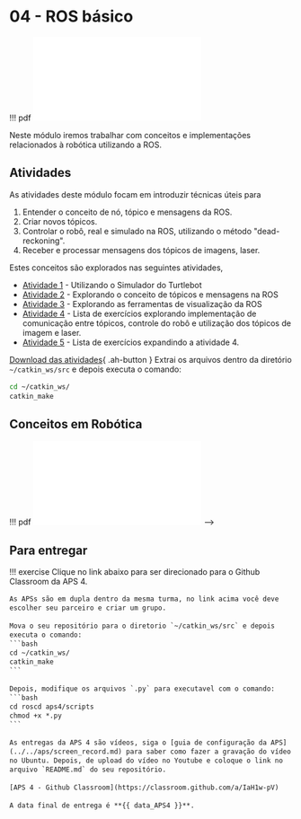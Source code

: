 # 04 - ROS básico

!!! pdf
    ![](slides-1.pdf)

Neste módulo iremos trabalhar com conceitos e implementações relacionados à robótica utilizando a ROS.

## Atividades
As atividades deste módulo focam em introduzir técnicas úteis para 

1. Entender o conceito de nó, tópico e mensagens da ROS.
2. Criar novos tópicos.
3. Controlar o robô, real e simulado na ROS, utilizando o método "dead-reckoning".
4. Receber e processar mensagens dos tópicos de imagens, laser.

Estes conceitos são explorados nas seguintes atividades,

- [Atividade 1](atividades/atividade1.md) - Utilizando o Simulador do Turtlebot
- [Atividade 2](atividades/atividade2.md) - Explorando o conceito de tópicos e mensagens na ROS
- [Atividade 3](atividades/atividade3.md) - Explorando as ferramentas de visualização da ROS
- [Atividade 4](atividades/atividade4.md) - Lista de exercícios explorando implementação de comunicação entre tópicos, controle do robô e utilização dos tópicos de imagem e laser.
- [Atividade 5](atividades/atividade5.md) - Lista de exercícios expandindo a atividade 4.

[Download das atividades](atividades-modulo04-aluno.zip){ .ah-button }
Extrai os arquivos dentro da diretório `~/catkin_ws/src` e depois executa o comando:
```bash
cd ~/catkin_ws/
catkin_make
```

## Conceitos em Robótica

!!! pdf
    ![](slides-2.pdf) -->

<!-- ## Para entregar

Os arquivos para entrega encontram-se na pasta `APS04` dos repositórios de cada grupo no Classroom. Se essa pasta não aparece, siga o [guia para atualizar os enunciados](../../guias-infra/aps.md#recebendo-atualizacoes-e-novas-aps). Mova o diretório `APS04` para o diretorio `~/catkin_ws/src` e depois executa o comando:
```bash
cd ~/catkin_ws/
catkin_make
``` -->


## Para entregar

!!! exercise
    Clique no link abaixo para ser direcionado para o Github Classroom da APS 4.

    As APSs são em dupla dentro da mesma turma, no link acima você deve escolher seu parceiro e criar um grupo.

    Mova o seu repositório para o diretorio `~/catkin_ws/src` e depois executa o comando:
    ```bash
    cd ~/catkin_ws/
    catkin_make
    ```

    Depois, modifique os arquivos `.py` para executavel com o comando:
    ```bash
    cd roscd aps4/scripts
    chmod +x *.py
    ```

    As entregas da APS 4 são vídeos, siga o [guia de configuração da APS](../../aps/screen_record.md) para saber como fazer a gravação do vídeo no Ubuntu. Depois, de upload do vídeo no Youtube e coloque o link no arquivo `README.md` do seu repositório.

    [APS 4 - Github Classroom](https://classroom.github.com/a/IaH1w-pV)

    A data final de entrega é **{{ data_APS4 }}**.

<!--  -->